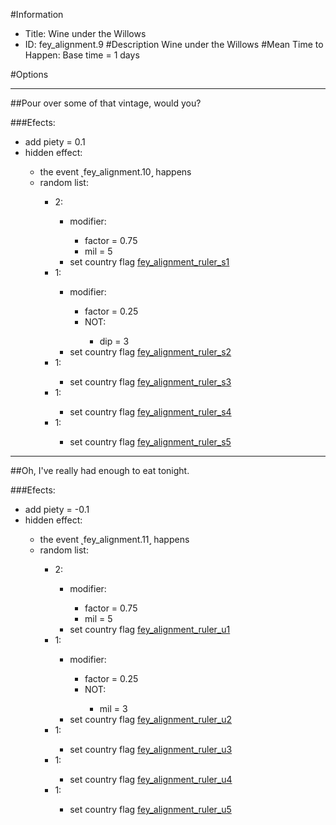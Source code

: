 #Information
 - Title: Wine under the Willows
 - ID: fey_alignment.9
#Description
Wine under the Willows
#Mean Time to Happen:
Base time = 1 days

#Options

___
##Pour over some of that vintage, would you?

###Efects:<ul><li>add piety = 0.1</li><li>hidden effect:</li><ul><li>the event ˻fey_alignment.10˼ happens</li><li>random list:</li><ul><li>2:</li><ul><li>modifier:</li><ul><li>factor = 0.75</li><li>mil = 5</li></ul><li>set country flag [fey_alignment_ruler_s1](../flags/fey_alignment_ruler_s1.md)</li></ul><li>1:</li><ul><li>modifier:</li><ul><li>factor = 0.25</li><li>NOT:</li><ul><li>dip = 3</li></ul></ul><li>set country flag [fey_alignment_ruler_s2](../flags/fey_alignment_ruler_s2.md)</li></ul><li>1:</li><ul><li>set country flag [fey_alignment_ruler_s3](../flags/fey_alignment_ruler_s3.md)</li></ul><li>1:</li><ul><li>set country flag [fey_alignment_ruler_s4](../flags/fey_alignment_ruler_s4.md)</li></ul><li>1:</li><ul><li>set country flag [fey_alignment_ruler_s5](../flags/fey_alignment_ruler_s5.md)</li></ul></ul></ul></ul>

___
##Oh, I've really had enough to eat tonight.

###Efects:<ul><li>add piety = -0.1</li><li>hidden effect:</li><ul><li>the event ˻fey_alignment.11˼ happens</li><li>random list:</li><ul><li>2:</li><ul><li>modifier:</li><ul><li>factor = 0.75</li><li>mil = 5</li></ul><li>set country flag [fey_alignment_ruler_u1](../flags/fey_alignment_ruler_u1.md)</li></ul><li>1:</li><ul><li>modifier:</li><ul><li>factor = 0.25</li><li>NOT:</li><ul><li>mil = 3</li></ul></ul><li>set country flag [fey_alignment_ruler_u2](../flags/fey_alignment_ruler_u2.md)</li></ul><li>1:</li><ul><li>set country flag [fey_alignment_ruler_u3](../flags/fey_alignment_ruler_u3.md)</li></ul><li>1:</li><ul><li>set country flag [fey_alignment_ruler_u4](../flags/fey_alignment_ruler_u4.md)</li></ul><li>1:</li><ul><li>set country flag [fey_alignment_ruler_u5](../flags/fey_alignment_ruler_u5.md)</li></ul></ul></ul></ul>
